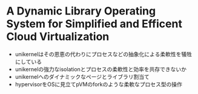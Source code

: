 # A Dynamic Library Operating System for Simplified and Efficent Cloud Virtualization
* unikernelはその恩恵の代わりにプロセスなどの抽象化による柔軟性を犠牲にしている
* unikernelの強力なisolationとプロセスの柔軟性と効率を共存できないか
* unikernelへのダイナミックなページとライブラリ割当て
* hypervisorをOSに見立てpVMのforkのような柔軟なプロセス型の操作


